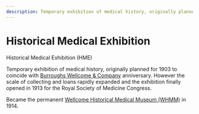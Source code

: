 ```yaml
---
description: Temporary exhibition of medical history, originally planned for 1903, finally opened 1913.
---
```


# Historical Medical Exhibition

Historical Medical Exhibition (HME)

Temporary exhibition of medical history, originally planned for 1903 to coincide with [Burroughs Wellcome & Company](bw.md) anniversary. However the scale of collecting and loans rapidly expanded and the exhibition finally opened in 1913 for the Royal Society of Medicine Congress.

Became the permanent [Wellcome Historical Medical Museum (WHMM)](whmm.md) in 1914.
